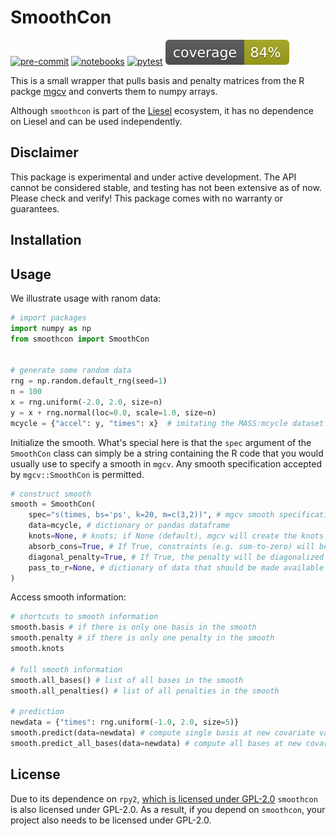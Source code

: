 # SmoothCon

[![pre-commit](https://github.com/liesel-devs/smoothcon/actions/workflows/pre-commit.yml/badge.svg)](https://github.com/liesel-devs/smoothcon/actions/workflows/pre-commit.yml)
[![notebooks](https://github.com/liesel-devs/smoothcon/actions/workflows/pytest-notebooks.yml/badge.svg)](https://github.com/liesel-devs/smoothcon/actions/workflows/pytest-notebooks.yml)
[![pytest](https://github.com/liesel-devs/smoothcon/actions/workflows/pytest.yml/badge.svg)](https://github.com/liesel-devs/smoothcon/actions/workflows/pytest.yml)
[![pytest-cov](tests/coverage.svg)](https://github.com/liesel-devs/smoothcon/actions/workflows/pytest.yml)

This is a small wrapper that pulls basis and penalty matrices from the R packge [mgcv](https://cran.r-project.org/web/packages/mgcv/index.html) and converts them to numpy arrays.

Although `smoothcon` is part of the [Liesel](https://github.com/liesel-devs/liesel)
ecosystem, it has no dependence on Liesel and can be used independently.

## Disclaimer

This package is experimental and under active development. The API cannot be considered
stable, and testing has not been extensive as of now. Please check and verify! This
package comes with no warranty or guarantees.

## Installation



## Usage

We illustrate usage with ranom data:

```python
# import packages
import numpy as np
from smoothcon import SmoothCon


# generate some random data
rng = np.random.default_rng(seed=1)
n = 100
x = rng.uniform(-2.0, 2.0, size=n)
y = x + rng.normal(loc=0.0, scale=1.0, size=n)
mcycle = {"accel": y, "times": x}  # imitating the MASS:mcycle dataset
```

Initialize the smooth. What's special here is that the `spec` argument of the
`SmoothCon` class can simply be a string containing the R code that you would usually
use to specify a smooth in `mgcv`. Any smooth specification accepted by `mgcv::SmoothCon`
is permitted.

```python
# construct smooth
smooth = SmoothCon(
    spec="s(times, bs='ps', k=20, m=c(3,2))", # mgcv smooth specification
    data=mcycle, # dictionary or pandas dataframe
    knots=None, # knots; if None (default), mgcv will create the knots
    absorb_cons=True, # If True, constraints (e.g. sum-to-zero) will be absorbed into the basis matrix
    diagonal_penalty=True, # If True, the penalty will be diagonalized
    pass_to_r=None, # dictionary of data that should be made available to the R environment
)
```

Access smooth information:

```python
# shortcuts to smooth information
smooth.basis # if there is only one basis in the smooth
smooth.penalty # if there is only one penalty in the smooth
smooth.knots

# full smooth information
smooth.all_bases() # list of all bases in the smooth
smooth.all_penalties() # list of all penalties in the smooth

# prediction
newdata = {"times": rng.uniform(-1.0, 2.0, size=5)}
smooth.predict(data=newdata) # compute single basis at new covariate values
smooth.predict_all_bases(data=newdata) # compute all bases at new covariate values
```

## License

Due to its dependence on `rpy2`, [which is licensed under GPL-2.0](https://github.com/rpy2/rpy2/blob/master/LICENSE) `smoothcon` is also licensed under GPL-2.0. As a result, if you depend on `smoothcon`, your project also needs to be licensed under GPL-2.0.
